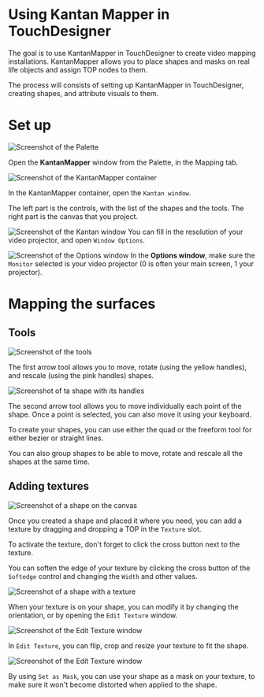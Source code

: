 # Using Kantan Mapper in TouchDesigner 

The goal is to use KantanMapper in TouchDesigner to create video mapping installations. KantanMapper allows you to place shapes and masks on real life objects and assign TOP nodes to them.

The process will consists of setting up KantanMapper in TouchDesigner, creating shapes, and attribute visuals to them.

# Set up

![Screenshot of the Palette](./images/screen1.png)

Open the **KantanMapper** window from the Palette, in the Mapping tab.

![Screenshot of the KantanMapper container](./images/screen2.png)

In the KantanMapper container, open the `Kantan window`.

The left part is the controls, with the list of the shapes and the tools.
The right part is the canvas that you project.

![Screenshot of the Kantan window](./images/screen3.png)
You can fill in the resolution of your video projector, and open `Window Options`.

![Screenshot of the Options window](./images/screen4.png)
In the **Options window**, make sure the `Monitor` selected is your video projector (0 is often your main screen, 1 your projector).

# Mapping the surfaces

## Tools
![Screenshot of the tools](./images/screen5.png)

The first arrow tool allows you to move, rotate (using the yellow handles), and rescale (using the pink handles) shapes.

![Screenshot of ta shape with its handles](./images/screen6.png)

The second arrow tool allows you to move individually each point of the shape. Once a point is selected, you can also move it using your keyboard.

To create your shapes, you can use either the quad or the freeform tool for either bezier or straight lines.

You can also group shapes to be able to move, rotate and rescale all the shapes at the same time.

## Adding textures

![Screenshot of a shape on the canvas](./images/screen7.png)

Once you created a shape and placed it where you need, you can add a texture by dragging and dropping a TOP in the `Texture` slot.

To activate the texture, don't forget to click the cross button next to the texture.

You can soften the edge of your texture by clicking the cross button of the `Softedge` control and changing the `Width` and other values.

![Screenshot of a shape with a texture](./images/screen8.png)

When your texture is on your shape, you can modify it by changing the orientation, or by opening the `Edit Texture` window.

![Screenshot of the Edit Texture window](./images/screen9.png)

In `Edit Texture`, you can flip, crop and resize your texture to fit the shape.

![Screenshot of the Edit Texture window](./images/screen10.png)

By using `Set as Mask`, you can use your shape as a mask on your texture, to make sure it won't become distorted when applied to the shape.
